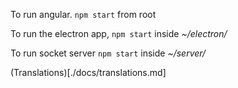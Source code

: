 To run angular.
`npm start` from root

To run the electron app,
`npm start` inside *~/electron/*

To run socket server
`npm start` inside *~/server/*

(Translations)[./docs/translations.md]
